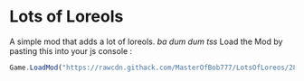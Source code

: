 # Lots of Loreols 

A simple mod that adds a lot of loreols. *ba dum dum tss*
Load the Mod by pasting this into your js console : 
```js
Game.LoadMod("https://rawcdn.githack.com/MasterOfBob777/LotsOfLoreos/2867780821f1047af9c91d32470f9a251a7c0f02/dist/index.js");
```
